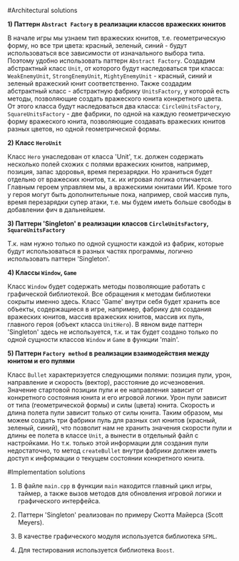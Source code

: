 #Architectural solutions

**1) Паттерн `Abstract Factory` в реализации классов вражеских юнитов**

В начале игры мы узнаем тип вражеских юнитов, т.е. геометрическую форму, но все три цвета: красный, зеленый, синий - будут использоваться все зависимости от изначального выбора типа. Поэтому удобно использовать паттерн `Abstract Factory`. Создадим абстрактный класс `Unit`, от которого будут наследоваться три класса: `WeakEnemyUnit`, `StrongEnemyUnit`, `MightyEnemyUnit` - красный, синий и зеленый вражеский юнит соответственно. 
Также создадим абстрактный класс - абстрактную фабрику `UnitsFactory`, у которой есть методы, позволяющие создать вражеского юнита конкретного цвета. От этого класса будут наследоваться два класса: `СircleUnitsFactory`, `SquareUnitsFactory` - две фабрики, по одной на каждую геометрическую форму вражеского юнита, позволяющие создавать вражеских юнитов разных цветов, но одной геометрической формы.

**2) Класс `HeroUnit`**

Класс `Hero` унаследован от класса 'Unit', т.к. должен содержать несколько полей схожих с полями вражеских юнитов, например, позиция, запас здоровья, время перезарядки. Но храниться будет отдельно от вражеских юнитов, т.к. их игровая логика отличается. Главным героем управляем мы, а вражескими юнитами ИИ. Кроме того у героя могут быть дополнительные пока, например, свой массив пуль, время перезарядки супер атаки, т.е. мы будем иметь больше свободы в добавлении фич в дальнейшем.

**3) Паттерн 'Singleton' в реализации классов `СircleUnitsFactory`, `SquareUnitsFactory`**

Т.к. нам нужно только по одной сущности каждой из фабрик, которые будут использоваться в разных частях программы, логично использовать паттерн 'Singleton'.

**4) Классы `Window`, `Game`**

Класс `Window` будет содержать методы позволяющие работать с графической библиотекой. Все обращения к методам библиотеки сокрыты именно здесь.
Класс 'Game' внутри себя будет хранить все объекты, содержащиеся в игре, например, фабрику для создания вражеских юнитов, массив вражеских юнитов, массив их пуль, главного героя (объект класса `UnitHero`).
В явном виде паттерн 'Singleton' здесь не используется, т.к. и так будет создано только по одной сущности классов `Window` и `Game` в функции 'main'. 
 
**5) Паттерн `Factory method` в реализации взаимодействия между юнитом и его пулями**

Класс `Bullet` характеризуется следующими полями: позиция пули, урон, направление и скорость (вектор), расстояние до исчезновения. Значение стартовой позиции пули и ее направления зависит от конкретного состояния юнита и его игровой логики. Урон пули зависит от типа (геометрической формы) и силы (цвета) юнита. Скорость и длина полета пули зависит только от силы юнита. Таким образом, мы можем создать три фабрики пуль для разных сил юнитов (красный, зеленый, синий), что позволит нам не хранить значения скорости пули и длины ее полета в классе `Unit`, а вынести в отдельный файл с настройками. Но т.к. только этой информации для создания пули недостаточно, то метод `createBullet` внутри фабрики должен иметь доступ к информации о текущем состоянии конкретного юнита.


#Implementation solutions

1) В файле `main.cpp` в функции `main` находится главный цикл игры, таймер, а также вызов методов для обновления игровой логики и графического интерфейса.

2) Паттерн 'Singleton' реализован по примеру Скотта Майерса (Scott Meyers).

3) В качестве графического модуля используется библиотека `SFML`.

4) Для тестирования используется библиотека `Boost`.